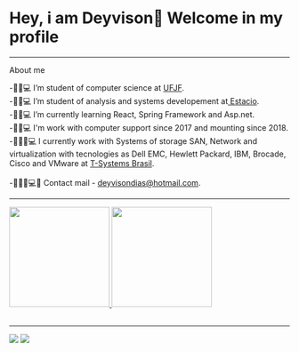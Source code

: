 
# Hey, i am Deyvison🤙 Welcome in my profile
<hr>

About me
<br>
<div >
-🧔🏽💻 I’m student of computer science at <a href ="https://www2.ufjf.br/ufjf/"> UFJF</a>.<br>
-🧔🏽💻 I’m student of analysis and systems developement at<a href ="https://estacio.br/"> Estacio</a>.<br>
-🧔🏽💻 I’m currently learning React, Spring Framework and Asp.net.<br>
-🧔🏽💻 I'm work with computer support since 2017 and mounting since 2018.<br>
-👨🏽‍💻💻 I currently work with Systems of storage SAN, Network and virtualization with tecnologies as Dell EMC, Hewlett Packard, IBM, Brocade, Cisco and VMware at <a href="https://www.t-systems.com/br/pt?wt_ga=98021530943_426451130085&wt_kw=e_98021530943_t-systems&wt_mc=98021530943.426451130085.e.t-systems/"> T-Systems Brasil</a>.<br>
  <br>
-👨🏽‍💻💻💬 Contact mail - <a href="deyvisondias@hotmail.com">deyvisondias@hotmail.com</a>.<br>
</div>

<hr>
<div>
  <a href="https://github.com/deyvisongdias"> 
  <img height="180em" src="https://github-readme-stats.vercel.app/api?username=deyvisongdias&show_icons=true&theme=midnight-purple"/>
  <img height="180em" src="https://github-readme-stats.vercel.app/api/top-langs/?username=deyvisongdias&layout=compact&langs_count=16&theme=midnight-purple"/>
</div>
<br>
  <hr>
  <div>
     <a href="https://www.linkedin.com/in/deyvison-gregorio-435301207/"><img src="https://img.shields.io/badge/LinkedIn-0077B5?style=for-the-badge&logo=linkedin&logoColor=white" target="_blanck"></a>
     <a href="https://www.twitch.tv/doczik4"><img src="https://img.shields.io/badge/Twitch-9146FF?style=for-the-badge&logo=twitch&logoColor=white" target="_blanck"></a>
  </div>
